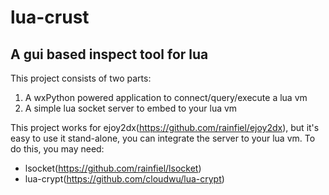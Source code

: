 lua-crust
========
A gui based inspect tool for lua
--------

This project consists of two parts:

1. A wxPython powered application to connect/query/execute a lua vm
2. A simple lua socket server to embed to your lua vm

This project works for ejoy2dx(https://github.com/rainfiel/ejoy2dx), but it's easy to use it stand-alone, you can integrate the server to your lua vm. To do this, you may need:
* lsocket(https://github.com/rainfiel/lsocket)
* lua-crypt(https://github.com/cloudwu/lua-crypt)
